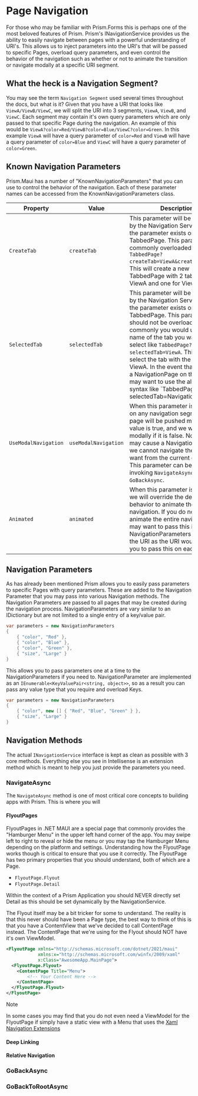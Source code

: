 # Page Navigation

For those who may be familiar with Prism.Forms this is perhaps one of the most beloved features of Prism. Prism's INavigationService provides us the ability to easily navigate between pages with a powerful understanding of URI's. This allows us to inject parameters into the URI's that will be passed to specific Pages, overload query parameters, and even control the behavior of the navigation such as whether or not to animate the transition or navigate modally at a specific URI segment.

## What the heck is a Navigation Segment?

You may see the term `Navigation Segment` used several times throughout the docs, but what is it? Given that you have a URI that looks like `ViewA/ViewB/ViewC`, we will split the URI into 3 segments, `ViewA`, `ViewB`, and `ViewC`. Each segment may contain it's own query parameters which are only passed to that specific Page during the navigation. An example of this would be `ViewA?color=Red/ViewB?color=Blue/ViewC?color=Green`. In this example `ViewA` will have a query parameter of `color=Red` and `ViewB` will have a query parameter of `color=Blue` and `ViewC` will have a query parameter of `color=Green`.

## Known Navigation Parameters

Prism.Maui has a number of "KnownNavigationParameters" that you can use to control the behavior of the navigation. Each of these parameter names can be accessed from the KnownNavigationParameters class.

| Property | Value | Description |
| -------- | ---- | ----------- |
| `CreateTab` | `createTab` | This parameter will be evaluated by the Navigation Service when the parameter exists on a TabbedPage. This parameter is commonly overloaded like `TabbedPage?createTab=ViewA&createTab=ViewB`. This will create a new TabbedPage with 2 tabs, one for ViewA and one for ViewB. |
| `SelectedTab` | `selectedTab` | This parameter will be evaluated by the Navigation Service when the parameter exists on a TabbedPage. This parameter should not be overloaded. Most commonly you would use the name of the tab you want to select like `TabbedPage?selectedTab=ViewA`. This will select the tab with the name of ViewA. In the event that you have a NavigationPage on the tab, you may want to use the alternate syntax like `TabbedPage?selectedTab=NavigationPage|ViewB` where ViewB is the CurrentPage of the NavigationPage. |
| `UseModalNavigation` | `useModalNavigation` | When this parameter is present on any navigation segment, the page will be pushed modally if the value is true, and we will not push modally if it is false. Note that this may cause a Navigation failure if we cannot navigate the way you want from the current context. This parameter can be used when invoking `NavigateAsync` or `GoBackAsync`. |
| `Animated` | `animated` | When this parameter is present we will override the default behavior to animate the navigation. If you do not want to animate the entire navigation you may want to pass this in the NavigationParameters rather than the URI as the URI would require you to pass this on each segment. |

## Navigation Parameters

As has already been mentioned Prism allows you to easily pass parameters to specific Pages with query parameters. These are added to the Navigation Parameter that you may pass into various Navigation methods. The Navigation Parameters are passed to all pages that may be created during the navigation process. NavigationParameters are vary similar to an IDictionary but are not limited to a single entry of a key/value pair.

```cs
var parameters = new NavigationParameters
{
    { "color", "Red" },
    { "color", "Blue" },
    { "color", "Green" },
    { "size", "Large" }
}
```

This allows you to pass parameters one at a time to the NavigationParameters if you need to. NavigationParameter are implemented as an `IEnumerable<KeyValuePair<string, object>>`, so as a result you can pass any value type that you require and overload Keys.

```cs
var parameters = new NavigationParameters
{
    { "color", new [] { "Red", "Blue", "Green" } },
    { "size", "Large" }
}
```

## Navigation Methods

The actual `INavigationService` interface is kept as clean as possible with 3 core methods. Everything else you see in Intellisense is an extension method which is meant to help you just provide the parameters you need.

### NavigateAsync

The `NavigateAsync` method is one of most critical core concepts to building apps with Prism. This is where you will 

#### FlyoutPages

FlyoutPages in .NET MAUI are a special page that commonly provides the "Hamburger Menu" in the upper left hand corner of the app. You may swipe left to right to reveal or hide the menu or you may tap the Hamburger Menu depending on the platform and settings. Understanding how the FlyoutPage works though is critical to ensure that you use it correctly. The FlyoutPage has two primary properties that you should understand, both of which are a Page.

- `FlyoutPage.Flyout`
- `FlyoutPage.Detail`

Within the context of a Prism Application you should NEVER directly set Detail as this should be set dynamically by the NavigationService.

The Flyout itself may be a bit tricker for some to understand. The reality is that this never should have been a Page type, the best way to think of this is that you have a ContentView that we've decided to call ContentPage instead. The ContentPage that we're using for the Flyout should NOT have it's own ViewModel.

```xml
<FlyoutPage xmlns="http://schemas.microsoft.com/dotnet/2021/maui"
            xmlns:x="http://schemas.microsoft.com/winfx/2009/xaml"
            x:Class="AwesomeApp.MainPage">
  <FlyoutPage.Flyout>
    <ContentPage Title="Menu">
        <!-- Your Content Here -->
    </ContentPage>
  </FlyoutPage.Flyout>
</FlyoutPage>
```

> [!Note]
> In some cases you may find that you do not even need a ViewModel for the FlyoutPage if simply have a static view with a Menu that uses the [Xaml Navigation Extensions](./xaml-navigation.md)

#### Deep Linking

#### Relative Navigation

### GoBackAsync

### GoBackToRootAsync